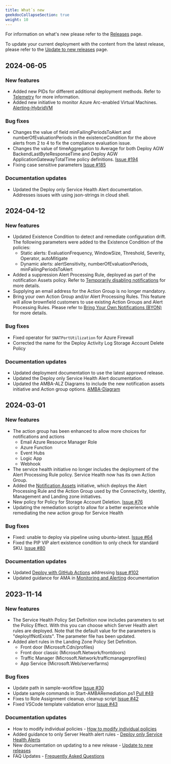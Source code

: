 ```yaml
---
title: What´s new
geekdocCollapseSection: true
weight: 10
---
```


For information on what's new please refer to the [Releases](https://github.com/Azure/azure-monitor-baseline-alerts/releases) page.

To update your current deployment with the content from the latest release, please refer to the [Update to new releases](../UpdateToNewReleases) page.

## 2024-06-05

### New features

- Added new PIDs for different additional deployment methods. Refer to [Telemetry](../Telemetry) for more information.
- Added new initiative to monitor Azure Arc-enabled Virtual Machines. [Alerting-HybridVM](https://github.com/Azure/azure-monitor-baseline-alerts/blob/main/patterns/alz/policySetDefinitions/Deploy-HybridVM-Alerts.json)

### Bug fixes

- Changes the value of field minFailingPeriodsToAlert and numberOfEvaluationPeriods in the existenceCondition for the above alerts from 2 to 4 to fix the compliance evaluation issue.
- Changes the value of timeAggregation to Average for both Deploy AGW BackendLastByteResponseTime and Deploy AGW ApplicationGatewayTotalTime policy definitions. [Issue #194](https://github.com/Azure/azure-monitor-baseline-alerts/issues/194)
- Fixing case sensitive parameters [Issue #185](https://github.com/Azure/azure-monitor-baseline-alerts/issues/185)

### Documentation updates

- Updated the Deploy only Service Health Alert documentation. Addresses issues with using json-strings in cloud shell.

## 2024-04-12

### New features

- Updated Existence Condition to detect and remediate configuration drift. The following parameters were added to the Existence Condition of the policies:
  - Static alerts: EvaluationFrequency, WindowSize, Threshold, Severity, Operator, autoMitigate
  - Dynamic alerts: alertSensitivity, numberOfEvaluationPeriods, minFailingPeriodsToAlert
- Added a suppression Alert Processing Rule, deployed as part of the notification Assets policy. Refer to [Temporarily disabling notifications](../Temporarily-disabling-notifications) for more details.
- Supplying an email address for the Action Group is no longer mandatory.
- Bring your own Action Group and/or Alert Processing Rules. This feature  will allow brownfield customers to use existing Action Groups and Alert Processing Rules. Please refer to [Bring Your Own Notifications (BYON)](../Bring-your-own-Notifications) for more details.

### Bug fixes

- Fixed operator for `SNATPortUtilization` for Azure Firewall
- Corrected the name for the Deploy Activity Log Storage Account Delete Policy

### Documentation updates

- Updated deployment documentation to use the latest approved release.
- Updated the Deploy only Service Health Alert documentation.
- Updated the AMBA-ALZ Diagrams to include the new notification assets initiative and Action group options. [AMBA-Diagram](../../media/AMBA-Diagrams.vsdx)

## 2024-03-01

### New features

- The action group has been enhanced to allow more choices for notifications and actions
  - Email Azure Resource Manager Role
  - Azure Function
  - Event Hubs
  - Logic App
  - Webhook
- The service health initiative no longer includes the deployment of the Alert Processing Rule policy. Service Health now has its own Action Group.
- Added the [Notification Assets](https://raw.githubusercontent.com/Azure/azure-monitor-baseline-alerts/main/patterns/alz/policySetDefinitions/Deploy-Notification-Assets.json) initiative, which deploys the Alert Processing Rule and the Action Group used by the Connectivity, Identity, Management and Landing zone initiatives.
- New policy for Policy for Storage Account Deletion. [Issue #76](https://github.com/Azure/azure-monitor-baseline-alerts/issues/76)
- Updating the remediation script to allow for a better experience while remediating the new action group for Service Health

### Bug fixes

- Fixed: unable to deploy via pipeline using ubuntu-latest. [Issue #64](https://github.com/Azure/azure-monitor-baseline-alerts/issues/64)
- Fixed the PIP VIP alert existence condition to only check for standard SKU. [Issue #80](https://github.com/Azure/azure-monitor-baseline-alerts/issues/80)

### Documentation updates

- Updated [Deploy with GitHub Actions](../deploy/Deploy-with-GitHub-Actions) addressing [Issue #102](https://github.com/Azure/azure-monitor-baseline-alerts/issues/102)
- Updated guidance for AMA in [Monitoring and Alerting](../Monitoring-and-Alerting) documentation

## 2023-11-14

### New features

- The Service Health Policy Set Definition now includes parameters to set the Policy Effect. With this you can choose which Server Health alert rules are deployed. Note that the default value for the parameters is "deployIfNotExists". The parameter file has been updated.
- Added alert rules in the Landing Zone Policy Set Definition.
  - Front door (Microsoft.Cdn/profiles)
  - Front door classic (Microsoft.Network/frontdoors)
  - Traffic Manager (Microsoft.Network/trafficmanagerprofiles)
  - App Service (Microsoft.Web/serverfarms)

### Bug fixes

- Update path in sample-workflow [Issue #30](https://github.com/Azure/azure-monitor-baseline-alerts/issues/30)
- Update sample commands in Start-AMBARemediation.ps1 [Pull #49](https://github.com/Azure/azure-monitor-baseline-alerts/pull/49)
- Fixes to Role Assignment cleanup, cleanup script [Issue #42](https://github.com/Azure/azure-monitor-baseline-alerts/issues/42)
- Fixed VSCode template validation error [Issue #43](https://github.com/Azure/azure-monitor-baseline-alerts/issues/43)

### Documentation updates

- How to modify individual policies - [How to modify individual policies](../deploy/Introduction-to-deploying-the-ALZ-Pattern/#how-to-modify-individual-policies)
- Added guidance to only Server Health alert rules - [Deploy only Service Health Alerts](../deploy/Deploy-only-Service-Health-Alerts)
- New documentation on updating to a new release - [Update to new releases](../UpdateToNewReleases)
- FAQ Updates - [Frequently Asked Questions](../FAQ)
